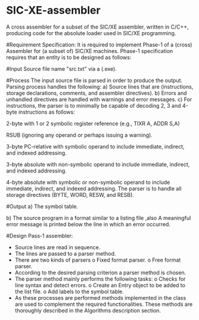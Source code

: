 # SIC-XE-assembler
A cross assembler for a subset of the SIC/XE assembler, written in C/C++, producing code for the absolute loader used in SIC/XE programming.

#Requirement Specification:
It is required to implement Phase-1 of a (cross) Assembler for (a subset of) SIC/XE machines.
Phase-1 specification requires that an entity is to be designed as follows:

#Input
Source file name "src.txt" via a (.exe).

#Process
The input source file is parsed in order to produce the output.
Parsing process handles the following:
a) Source lines that are (instructions, storage declarations, comments, and assembler directives).
b) Errors and unhandled directives are handled with warnings and error messages.
c) For instructions, the parser is to minimally be capable of decoding 2, 3 and 4-byte instructions as follows:

2-byte with 1 or 2 symbolic register reference (e.g., TIXR A, ADDR S,A) 

RSUB (ignoring any operand or perhaps issuing a warning).
  
  3-byte PC-relative with symbolic operand to include immediate, indirect, and indexed addressing.
  
  3-byte absolute with non-symbolic operand to include immediate, indirect, and indexed addressing. 

4-byte absolute with symbolic or non-symbolic operand to include immediate, indirect, and indexed addressing.
The parser is to handle all storage directives (BYTE, WORD, RESW, and RESB).

#Output
a) The symbol table.

b) The source program in a format similar to a listing file ,also A meaningful error message is printed below the line in which an error occurred.


#Design
Pass-1 assembler:
- Source lines are read in sequence.
- The lines are passed to a parser method.
- There are two kinds of parsers
o Fixed format parser.
o Free format parser.
- According to the desired parsing criterion a parser method is chosen.
- The parser method mainly performs the following tasks:
o Checks for line syntax and detect errors.
o Create an Entry object to be added to the list file.
o Add labels to the symbol table.
- As these processes are performed methods implemented in the class are used to complement the required functionalities.
These methods are thoroughly described in the Algorithms description section.

